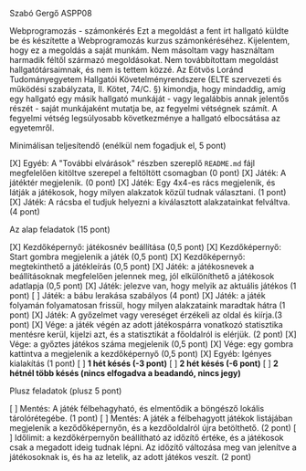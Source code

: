 Szabó Gergő
ASPP08

Webprogramozás - számonkérés
Ezt a megoldást a fent írt hallgató küldte be és készítette a Webprogramozás kurzus számonkéréséhez.
Kijelentem, hogy ez a megoldás a saját munkám. Nem másoltam vagy használtam harmadik féltől 
származó megoldásokat. Nem továbbítottam megoldást hallgatótársaimnak, és nem is tettem közzé. 
Az Eötvös Loránd Tudományegyetem Hallgatói Követelményrendszere 
(ELTE szervezeti és működési szabályzata, II. Kötet, 74/C. §) kimondja, hogy mindaddig, 
amíg egy hallgató egy másik hallgató munkáját - vagy legalábbis annak jelentős részét - 
saját munkájaként mutatja be, az fegyelmi vétségnek számít. 
A fegyelmi vétség legsúlyosabb következménye a hallgató elbocsátása az egyetemről.

Minimálisan teljesítendő (enélkül nem fogadjuk el, 5 pont)

[X] Egyéb: A "További elvárások" részben szereplő `README.md` fájl megfelelően kitöltve szerepel a feltöltött csomagban (0 pont)
[X] Játék: A játéktér megjelenik. (0 pont)
[X] Játék: Egy 4x4-es rács megjelenik, és látják a játékosok, hogy milyen alakzatok közül tudnak választani. (1 pont)
[X] Játék: A rácsba el tudjuk helyezni a kiválasztott alakzatainkat felváltva. (4 pont)

Az alap feladatok (15 pont)

[X] Kezdőképernyő: játékosnév beállítása (0,5 pont)
[X] Kezdőképernyő: Start gombra megjelenik a játék (0,5 pont)
[X] Kezdőképernyő: megtekinthető a játékleírás (0,5 pont)
[X] Játék: a játékosnevek a beállításoknak megfelelően jelennek meg, jól elkülöníthető a játékosok adatlapja (0,5 pont)
[X] Játék: jelezve van, hogy melyik az aktuális játékos (1 pont)
[ ] Játék: a bábu lerakása szabályos (4 pont)
[X] Játék: a játék folyamán folyamatosan frissül, hogy milyen alakzataink maradtak hátra (1 pont)
[X] Játék: A győzelmet vagy vereséget érzékeli az oldal és kiírja.(3 pont)
[X] Vége: a játék végén az adott játékospárra vonatkozó statisztika mentésre kerül, kijelzi azt, és a statisztikát a főoldalról is elérjük. (2 pont)
[X] Vége: a győztes játékos száma megjelenik (0,5 pont)
[X] Vége: egy gombra kattintva a megjelenik a kezdőképernyő (0,5 pont)
[X] Egyéb: Igényes kialakítás (1 pont)
[ ] **1 hét késés (-3 pont)**
[ ] **2 hét késés (-6 pont)**
[ ] **2 hétnél több késés (nincs elfogadva a beadandó, nincs jegy)**

Plusz feladatok (plusz 5 pont)

[ ] Mentés: A játék félbehagyható, és elmentődik a böngésző lokális tárolórétegébe. (1 pont) 
[ ] Mentés: A játék a félbehagyott játékok listájában megjelenik a keződőképernyőn, és a kezdőoldalról újra betölthető. (2 pont)
[ ] Időlimit: a kezdőkérpernyőn beállítható az időzítő értéke, és a játékosok csak a megadott ideig tudnak lépni. Az időzítő változása meg van jelenítve a játékosoknak is, és ha az letelik, az adott játékos veszít. (2 pont)